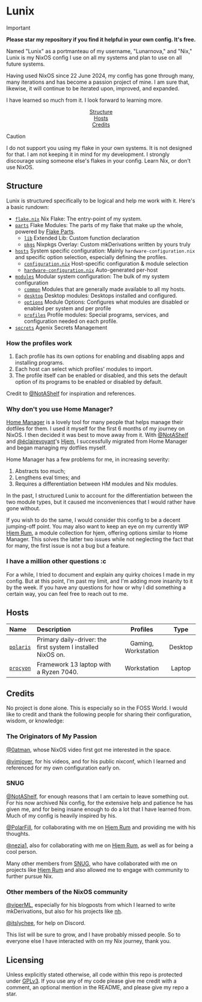 # Lunix

> [!IMPORTANT]
> **Please star my repository if you find it helpful in your own config. It's free.**

Named "Lunix" as a portmanteau of my username, "Lunarnova," and "Nix," Lunix is my NixOS config I use on all my systems and plan to use on all future systems.

Having used NixOS since 22 June 2024, my config has gone through many, many iterations and has become a passion project of mine. I am sure that, likewise, it will continue to be iterated upon, improved, and expanded.

I have learned so much from it. I look forward to learning more.

<div align="center">
    <a href=#structure>Structure</a></br>
    <a href=#hosts>Hosts</a></br>
    <a href=#Credits>Credits</a>
</div>

> [!CAUTION]
> I do not support you using my flake in your own systems. It is not designed for that. I am not keeping it in mind for my development. I strongly discourage using someone else's flakes in your config. Learn Nix, or don't use NixOS.

## Structure

Lunix is structured specifically to be logical and help me work with it. Here's a basic rundown:

- [`flake.nix`](./flake.nix) Nix Flake: The entry-point of my system.
- [`parts`](./parts) Flake Modules: The parts of my flake that make up the whole, powered by [Flake Parts](https://github.com/hercules-ci/flake-parts).
  - [`lib`](./parts/lib) Extended Lib: Custom function declaration
  - [`pkgs`](./parts/pkgs) Nixpkgs Overlay: Custom mkDerivations written by yours truly
- [`hosts`](./hosts) System specific configuration: Mainly `hardware-configuration.nix` and specific option selection, especially defining the profiles.
  - [`configuration.nix`](./hosts/polaris/configuration.nix) Host-specific configuration & module selection
  - [`hardware-configuration.nix`](./hosts/polaris/hardware-configuration.nix) Auto-generated per-host
- [`modules`](./modules) Modular system configuration: The bulk of my system configuration
  - [`common`](./modules/common) Modules that are generally made available to all my hosts.
  - [`desktop`](./modules/desktop) Desktop modules: Desktops installed and configured.
  - [`options`](./modules/options) Module Options: Configures what modules are disabled or enabled per system and per profile
  - [`profiles`](./modules/profiles) Profile modules: Special programs, services, and configuration needed on each profile.
- [`secrets`](./secrets) Agenix Secrets Management

### How the profiles work

1. Each profile has its own options for enabling and disabling apps and installing programs.
2. Each host can select which profiles' modules to import.
3. The profile itself can be enabled or disabled, and this sets the default option of its programs to be enabled or disabled by default.

Credit to [@NotAShelf](https://github.com/NotAShelf/Nyx) for inspiration and references.

### Why don't you use Home Manager?

[Home Manager](https://github.com/nix-community/home-manager) is a lovely tool for many people that helps manage their dotfiles for them. I used it myself for the first 6 months of my journey on NixOS. I then decided it was best to move away from it. With [@NotAShelf](https://github.com/NotAShelf) and [@éclairevoyant](https://github.com/eclairevoyant)'s [Hjem](https://github.com/feel-co/hjem), I successfully migrated from Home Manager and began managing my dotfiles myself.

Home Manager has a few problems for me, in increasing severity:

1. Abstracts too much;
2. Lengthens eval times; and
3. Requires a differentiation between HM modules and Nix modules.

In the past, I structured Lunix to account for the differentiation between the two module types, but it caused me  inconveniences that I would rather have gone without.

If you wish to do the same, I would consider this config to be a decent jumping-off point. You may also want to keep an eye on my currently WIP [Hjem Rum](https://github.com/the-unnamed-nug/hjem-rum), a module collection for hjem, offering options similar to Home Manager. This solves the latter two issues while not neglecting the fact that for many, the first issue is not a bug but a feature.

### I have a million other questions :c

For a while, I tried to document and explain any quirky choices I made in my config. But at this point, I'm past my limit, and I'm adding more insanity to it by the week. If you have any questions for how or why I did something a certain way, you can feel free to reach out to me.

## Hosts

| Name                          | Description                                                                                     | Profiles            | Type    |
| :---------------------------  | :---------------------------------------------------------------------------------------------- | :-----------------: | :-----: |
| [`polaris`](./hosts/polaris/) | Primary daily-driver: the first system I installed NixOS on.                                    | Gaming, Workstation | Desktop |
| [`procyon`](./hosts/procyon/) | Framework 13 laptop with a Ryzen 7040.                                                          | Workstation         | Laptop  |

## Credits

No project is done alone. This is especially so in the FOSS World. I would like to credit and thank the following people for sharing their configuration, wisdom, or knowledge:

### The Originators of My Passion

[@0atman](https://github.com/0atman), whose NixOS video first got me interested in the space.

[@vimjoyer](https://github.com/vimjoyer), for his videos, and for his public nixconf, which I learned and referenced for my own configuration early on.

### SNUG

[@NotAShelf](https://github.com/NotAShelf), for enough reasons that I am certain to leave something out. For his now archived Nix config, for the extensive help and patience he has given me, and for being insane enough to do a lot that I have learned from. Much of my config is heavily inspired by his.

[@PolarFill](https://github.com/PolarFill), for collaborating with me on [Hjem Rum](https://github.com/snugnug/hjem-rum) and providing me with his thoughts.

[@nezia1](https://github.com/nezia1), also for collaborating with me on [Hjem Rum](https://github.com/snugnug/hjem-rum), as well as for being a cool person.

Many other members from [SNUG](https://github.com/snugnug), who have collaborated with me on projects like [Hjem Rum](https://github.com/snugnug/hjem-rum) and also allowed me to engage with community to further pursue Nix.

### Other members of the NixOS community

[@viperML](https://github.com/viperML), especially for his blogposts from which I learned to write mkDerivations, but also for his projects like [nh](https://github.com/viperML/nh).

[@itslychee](https://github.com/itslychee), for help on Discord.

This list will be sure to grow, and I have probably missed people. So to everyone else I have interacted with on my Nix journey, thank you.

## Licensing

Unless explicitly stated otherwise, all code within this repo is protected under [GPLv3](./LICENSE). If you use any of my code please give me credit with a comment, an optional mention in the README, and please give my repo a star.
